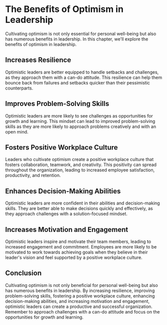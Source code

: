 The Benefits of Optimism in Leadership
=======================================================================

Cultivating optimism is not only essential for personal well-being but also has numerous benefits in leadership. In this chapter, we'll explore the benefits of optimism in leadership.

Increases Resilience
--------------------

Optimistic leaders are better equipped to handle setbacks and challenges, as they approach them with a can-do attitude. This resilience can help them bounce back from failures and setbacks quicker than their pessimistic counterparts.

Improves Problem-Solving Skills
-------------------------------

Optimistic leaders are more likely to see challenges as opportunities for growth and learning. This mindset can lead to improved problem-solving skills as they are more likely to approach problems creatively and with an open mind.

Fosters Positive Workplace Culture
----------------------------------

Leaders who cultivate optimism create a positive workplace culture that fosters collaboration, teamwork, and creativity. This positivity can spread throughout the organization, leading to increased employee satisfaction, productivity, and retention.

Enhances Decision-Making Abilities
----------------------------------

Optimistic leaders are more confident in their abilities and decision-making skills. They are better able to make decisions quickly and effectively, as they approach challenges with a solution-focused mindset.

Increases Motivation and Engagement
-----------------------------------

Optimistic leaders inspire and motivate their team members, leading to increased engagement and commitment. Employees are more likely to be motivated to work towards achieving goals when they believe in their leader's vision and feel supported by a positive workplace culture.

Conclusion
----------

Cultivating optimism is not only beneficial for personal well-being but also has numerous benefits in leadership. By increasing resilience, improving problem-solving skills, fostering a positive workplace culture, enhancing decision-making abilities, and increasing motivation and engagement, optimistic leaders can create a productive and successful organization. Remember to approach challenges with a can-do attitude and focus on the opportunities for growth and learning.
